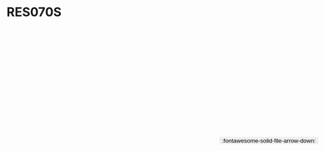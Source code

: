
# RES070S

<a href='../RES070S.pdf' download>
<button class='md-button -primary' 
id='download-btn' style="position: fixed; top: 10%; right: 20px; 
        transform: translateY(-50%); z-index: 1000;  border: none; ">
:fontawesome-solid-file-arrow-down: 
</button>
</a>

<div 
    id='../RES070S.pdf' 
    data-pdf-url='../RES070S.pdf'
    style=' width: 100%; height: auto;overflow: auto;'>
</div>


